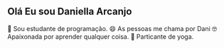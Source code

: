 ## Olá   Eu sou Daniella Arcanjo

 🌱 Sou estudante de programação.
 😄 As pessoas me chama por Dani
 🤓 Apaixonada por aprender qualquer coisa.
 🧘 Particante de yoga.
<!--
**daniarcanjo/daniarcanjo** is a ✨ _special_ ✨ repository because its `README.md` (this file) appears on your GitHub profile.

Here are some ideas to get you started:

- 🔭 I’m currently working on ...
- 🌱 I’m currently learning ...
- 👯 I’m looking to collaborate on ...
- 🤔 I’m looking for help with ...
- 💬 Ask me about ...
- 📫 How to reach me: ...
- 😄 Pronouns: ...
- ⚡ Fun fact: ...
-->
